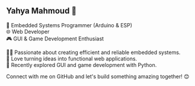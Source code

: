 ## Yahya Mahmoud 🚀  

🔌 Embedded Systems Programmer (Arduino & ESP)    
🌐 Web Developer               
🎮 GUI & Game Development Enthusiast    

👨‍💻 Passionate about creating efficient and reliable embedded systems.  
🌟 Love turning ideas into functional web applications.  
🎨 Recently explored GUI and game development with Python.  
  
Connect with me on GitHub and let's build something amazing together! 😊  


<!---
Virus159/Virus159 is a ✨ special ✨ repository because its `README.md` (this file) appears on your GitHub profile.
You can click the Preview link to take a look at your changes.
--->
